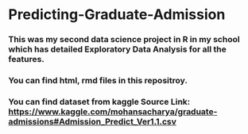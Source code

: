 # Predicting-Graduate-Admission
### This was my second data science project in R in my school which has detailed Exploratory Data Analysis for all the features.
### You can find html, rmd files in this repositroy.
### You can find dataset from kaggle Source Link: https://www.kaggle.com/mohansacharya/graduate-admissions#Admission_Predict_Ver1.1.csv
